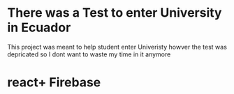 # There was a Test to enter University in Ecuador 

This project was meant to help student enter Univeristy howver the test was depricated so I dont want to waste my time in it anymore 
# react+ Firebase 
